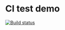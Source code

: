 # CI test demo

[![Build status](https://ci.appveyor.com/api/projects/status/himkp7xxm2hukgb9?svg=true)](https://ci.appveyor.com/project/laps78/coninuous-integration)